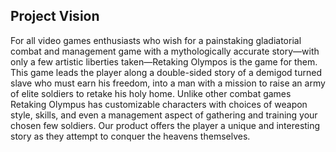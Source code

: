 ## Project Vision

For all video games enthusiasts who wish for a painstaking gladiatorial combat and management game with a mythologically accurate story—with only a few artistic liberties taken—Retaking Olympos is the game for them. This game leads the player along a double-sided story of a demigod turned slave who must earn his freedom, into a man with a mission to raise an army of elite soldiers to retake his holy home. Unlike other combat games Retaking Olympus has customizable characters with choices of weapon style, skills, and even a management aspect of gathering and training your chosen few soldiers. Our product offers the player a unique and interesting story as they attempt to conquer the heavens themselves.
